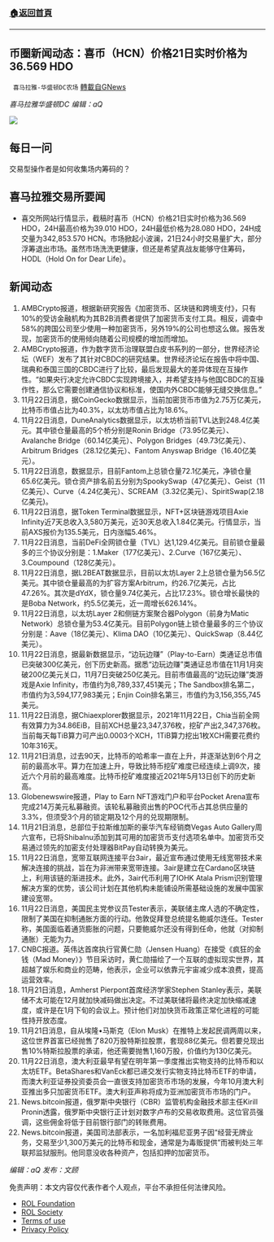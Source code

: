 ###  [:house:返回首頁](https://github.com/ourhimalayas/txt)
---


## 币圈新闻动态：喜币（HCN）价格21日实时价格为36.569 HDO
` 喜马拉雅-华盛顿DC农场` [轉載自GNews](https://gnews.org/zh-hans/1684551/)

*喜马拉雅华盛顿DC 编辑：aQ*

![](http://himalayawashingtondc.org/wp-content/uploads/2021/07/ScreenShot-2021-07-31-at-16.20.22@2x.png)



## 每日一问





交易型操作者是如何收集场内筹码的？





## 喜马拉雅交易所要闻





- 喜交所网站行情显示，截稿时喜币（HCN）价格21日实时价格为36.569 HDO，24H最高价格为39.010 HDO，24H最低价格为28.080 HDO，24H成交量为342,853.570 HCN。市场掀起小波澜，21日24小时交易量扩大，部分浮筹退出市场。虽然市场洗洗更健康，但还是希望真战友能够守住筹码，HODL（Hold On for Dear Life）。






## 新闻动态





1. AMBCrypto报道，根据新研究报告《加密货币、区块链和跨境支付》，只有10%的受访金融机构为其B2B消费者提供了加密货币支付工具。相反，调查中58%的跨国公司至少使用一种加密货币，另外19%的公司也想这么做。报告发现，加密货币的使用倾向随着公司规模的增加而增加。
2. AMBCrypto报道，作为数字货币治理联盟白皮书系列的一部分，世界经济论坛（WEF）发布了其针对CBDC的研究结果。世界经济论坛在报告中将中国、瑞典和泰国三国的CBDC进行了比较，最后发现最大的差异体现在互操作性。“如果央行决定允许CBDC实现跨境接入，并希望支持与他国CBDC的互操作性，那么它需要创建通信协议和标准，使国内外CBDC能够无缝交换信息。”
3. 11月22日消息，据CoinGecko数据显示，当前加密货币市值为2.75万亿美元，比特币市值占比为40.3%，以太坊市值占比为18.6%。
4. 11月22日消息，DuneAnalytics数据显示，以太坊桥当前TVL达到248.4亿美元。其中锁仓量最高的5个桥分别是Ronin Bridge（73.95亿美元）、Avalanche Bridge（60.14亿美元）、Polygon Bridges（49.73亿美元）、Arbitrum Bridges（28.12亿美元）、Fantom Anyswap Bridge（16.40亿美元）。
5. 11月22日消息，数据显示，目前Fantom上总锁仓量72.1亿美元，净锁仓量65.6亿美元。锁仓资产排名前五分别为SpookySwap（47亿美元）、Geist（11亿美元）、Curve（4.24亿美元）、SCREAM（3.32亿美元）、SpiritSwap(2.18亿美元)。
6. 11月22日消息，据Token Terminal数据显示，NFT+区块链游戏项目Axie Infinity近7天总收入3,580万美元，近30天总收入1.84亿美元。行情显示，当前AXS报价为135.5美元，日内涨幅5.46%。
7. 11月22日消息，当前DeFi全网锁仓量（TVL）达1,129.4亿美元。目前锁仓量最多的三个协议分别是：1.Maker（177亿美元）、2.Curve（167亿美元）、3.Coumpound（128亿美元）。
8. 11月22日消息，据L2BEAT数据显示，目前以太坊Layer 2上总锁仓量为56.5亿美元。其中锁仓量最高的为扩容方案Arbitrum，约26.7亿美元，占比47.26%。其次是dYdX，锁仓量9.74亿美元，占比17.23%。锁仓增长最快的是Boba Network，约5.5亿美元，近一周增长626.14%。
9. 11月22日消息，以太坊Layer 2和侧链方案聚合器Polygon（前身为Matic Network）总锁仓量为53.4亿美元。目前Polygon链上锁仓量最多的三个协议分别是：Aave（18亿美元）、Klima DAO（10亿美元）、QuickSwap（8.44亿美元）。
10. 11月22日消息，据最新数据显示，“边玩边赚”（Play-to-Earn）类通证总市值已突破300亿美元，创下历史新高。据悉“边玩边赚”类通证总市值在11月1月突破200亿美元关口，11月7日突破250亿美元。目前市值最高的“边玩边赚”类游戏是Axie Infinity，市值约为8,789,337,451美元；The Sandbox排名第二，市值约为3,594,177,983美元；Enjin Coin排名第三，市值约为3,156,355,745美元。
11. 11月22日消息，据Chiaexplorer数据显示，2021年11月22日，Chia当前全网有效算力为34.86EiB，目前XCH总量23,347,376枚，挖矿产出2,347,376枚。当前每天每TiB算力可产出0.0003个XCH，1TiB算力挖出1枚XCH需要花费约10年316天。
12. 11月21日消息，过去90天，比特币的哈希率一直在上升，并逐渐达到6个月之前的最高水平。算力在加速上升，导致比特币挖矿难度已经连续上调9次，接近六个月前的最高难度。比特币挖矿难度接近2021年5月13日创下的历史新高。
13. Globenewswire报道，Play to Earn NFT游戏门户和平台Pocket Arena宣布完成214万美元私募融资。该轮私募融资出售的POC代币占其总供应量的3.3%，但须受3个月的锁定期及12个月的兑现期限制。
14. 11月21日消息，总部位于拉斯维加斯的豪华汽车经销商Vegas Auto Gallery周六宣布，已将ShibaInu添加到其可用的加密货币支付选项名单中。加密货币交易通过领先的加密支付处理器BitPay自动转换为美元。
15. 11月22日消息，宽带互联网连接平台3air，最近宣布通过使用无线宽带技术来解决连接的挑战，旨在为非洲带来宽带连接。3air是建立在Cardano区块链上，利用该链的渐进技术。此外，3air代币利用了IOHK Atala Prism识别管理解决方案的优势，该公司计划在其他机构未能铺设所需基础设施的发展中国家建设宽带。
16. 11月22日消息，美国民主党参议员Tester表示，美联储主席人选的不确定性，限制了美国在抑制通胀方面的行动。他敦促拜登总统提名鲍威尔连任。Tester称，美国面临着通货膨胀的问题，只要鲍威尔还没有得到任命，他就（对抑制通胀）无能为力。
17. CNBC报道。英伟达首席执行官黄仁勋（Jensen Huang）在接受《疯狂的金钱（Mad Money）》节目采访时，黄仁勋描绘了一个互联的虚拟现实世界，其超越了娱乐和商业的范畴，他表示，企业可以依靠元宇宙减少成本浪费，提高运营效率。
18. 11月21日消息，Amherst Pierpont首席经济学家Stephen Stanley表示，美联储不太可能在12月就加快减码做出决定。不过美联储将最终决定加快缩减速度，或许是在1月下旬的会议上。预计他们对加快货币政策正常化进程的可能性持开放态度。
19. 11月21日消息，自从埃隆•马斯克（Elon Musk）在推特上发起民调两周以来，这位世界首富已经抛售了820万股特斯拉股票，套现88亿美元。但若要兑现出售10%特斯拉股票的承诺，他还需要抛售1,160万股，价值约为130亿美元。
20. 11月22日消息，澳大利亚最早有望在明年第一季度推出实物支持的比特币和以太坊ETF。BetaShares和VanEck都已递交发行实物支持比特币ETF的申请，而澳大利亚证券投资委员会一直很支持加密货币市场的发展，今年10月澳大利亚推出多只加密货币ETF。澳大利亚声称将成为亚洲加密货币市场的门户。
21. News.bitcoin报道，俄罗斯中央银行（CBR）监管机构金融技术部主任Kirill Pronin透露，俄罗斯中央银行正计划对数字卢布的交易收取费用。这位官员强调，这些佣金将低于目前银行部门的转账费用。
22. News.bitcoin报道，美国司法部表示，一名加利福尼亚男子因“经营无牌业务，交易至少1,300万美元的比特币和现金，通常是为毒贩提供”而被判处三年联邦监狱服刑。他同意没收各种资产，包括扣押的加密货币。





*编辑：aQ
发布：文顾*


 
 

免责声明：本文内容仅代表作者个人观点，平台不承担任何法律风险。

- [ROL Foundation](https://rolfoundation.org/)
- [ROL Society](https://rolsociety.org/)
- [Terms of use](https://gnews.org/terms-of-use-3/)
- [Privacy Policy](https://gnews.org/privacy-policy/)
